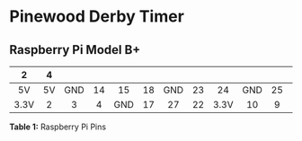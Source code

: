 # Pinewood Derby Timer

## Raspberry Pi Model B+ 
| 2   | 4    |     |     |     |     |     |     |     |     |     |     |     |     |     |     |     |     |     |     |
| :-: | :-: | :-: | :-: | :-: | :-: | :-: | :-: | :-: | :-: | :-: | :-: | :-: | :-: | :-: | :-: | :-: | :-: | :-: | :-: |
| 5V  | 5V  | GND | 14  | 15  | 18  | GND | 23  | 24  | GND | 25  | 8   | 7   | ?   | GND | 12  | GND | 16  | 20  | 21  |
| 3.3V| 2   | 3   |  4  | GND | 17  | 27  | 22  | 3.3V| 10  | 9   | 11  | GND | ?   | 5   | 6   | 13  | 19  | 26  | GND |

**Table 1:** Raspberry Pi Pins
